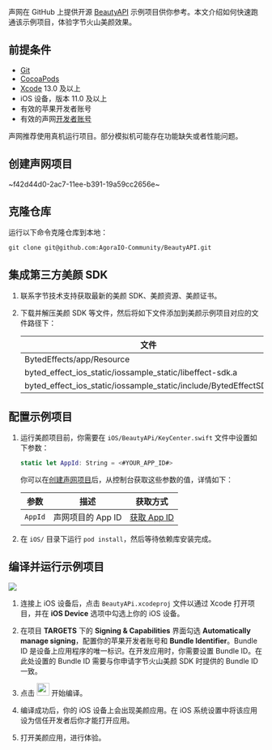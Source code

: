 声网在 GitHub 上提供开源 [BeautyAPI](https://github.com/AgoraIO-Community/BeautyAPI/tree/main) 示例项目供你参考。本文介绍如何快速跑通该示例项目，体验字节火山美颜效果。

## 前提条件

- [Git](https://git-scm.com/downloads)
- [CocoaPods](https://guides.cocoapods.org/using/getting-started.html#getting-started)
- [Xcode](https://apps.apple.com/cn/app/xcode/id497799835?mt=12) 13.0 及以上
- iOS 设备，版本 11.0 及以上
- 有效的苹果开发者账号
- 有效的声网[开发者账号](https://docs.agora.io/cn/Agora%20Platform/sign_in_and_sign_up)

<div class="alert note">声网推荐使用真机运行项目。部分模拟机可能存在功能缺失或者性能问题。</div>

<a name = "create"></a>
## 创建声网项目

~f42d44d0-2ac7-11ee-b391-19a59cc2656e~

## 克隆仓库

运行以下命令克隆仓库到本地：

```shell
git clone git@github.com:AgoraIO-Community/BeautyAPI.git
```

## 集成第三方美颜 SDK

1. 联系字节技术支持获取最新的美颜 SDK、美颜资源、美颜证书。

2. 下载并解压美颜 SDK 等文件，然后将如下文件添加到美颜示例项目对应的文件路径下：

    |文件    |  项目路径   |
    |-----|-----|
    | BytedEffects/app/Resource                       | iOS/ByteEffectLib/Resource           |
    | byted_effect_ios_static/iossample_static/libeffect-sdk.a                    | iOS/ByteEffectLib/ibeffect-sdk.a           |
    | byted_effect_ios_static/iossample_static/include/BytedEffectSDK                    | iOS/ByteEffectLib/BytedEffectSDK           |


## 配置示例项目

1. 运行美颜项目前，你需要在 `iOS/BeautyAPi/KeyCenter.swift` 文件中设置如下参数：

    ```swift
    static let AppId: String = <#YOUR_APP_ID#>
    ```

    你可以在[创建声网项目](#create)后，从控制台获取这些参数的值，详情如下：

    | 参数 | 描述   | 获取方式 |
    |----|----|----|
    | `AppId`    | 声网项目的 App ID     | [获取 App ID](https://docportal.shengwang.cn/cn/Agora%20Platform/get_appid_token?platform=All%20Platforms#获取-app-id)  |


2. 在 `iOS/` 目录下运行 `pod install`，然后等待依赖库安装完成。


## 编译并运行示例项目

![](https://web-cdn.agora.io/docs-files/1690276905446)

1. 连接上 iOS 设备后，点击 `BeautyAPi.xcodeproj` 文件以通过 Xcode 打开项目，并在 **iOS Device** 选项中勾选上你的 iOS 设备。

2. 在项目 **TARGETS** 下的 **Signing & Capabilities** 界面勾选 **Automatically manage signing**，配置你的苹果开发者账号和 **Bundle Identifier**。Bundle ID 是设备上应用程序的唯一标识。在开发应用时，你需要设置 Bundle ID。在此处设置的 Bundle ID 需要与你申请字节火山美颜 SDK 时提供的 Bundle ID 一致。

3. 点击 <img src="https://web-cdn.agora.io/docs-files/1639710560035" width="25" style="display: inline;" /> 开始编译。

4. 编译成功后，你的 iOS 设备上会出现美颜应用。在 iOS 系统设置中将该应用设为信任开发者后你才能打开应用。

5. 打开美颜应用，进行体验。